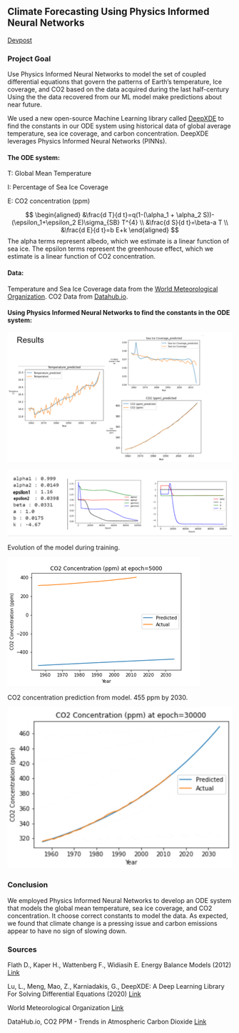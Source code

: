 
## Climate Forecasting Using Physics Informed Neural Networks

[Devpost](https://devpost.com/software/great-dynamics)
### Project Goal
Use Physics Informed Neural Networks to model the set of coupled differential equations that govern the patterns of Earth’s temperature, Ice coverage, and CO2 based on the data acquired during the last half-century
Using the the data recovered from our ML model make predictions about near future.

We used a new open-source Machine Learning library called [DeepXDE](https://deepxde.readthedocs.io/en/latest/) to find the constants in our ODE system using historical data of global average temperature, sea ice coverage, and carbon concentration. DeepXDE leverages Physics Informed Neural Networks (PINNs).

#### The ODE system:
T: Global Mean Temperature

I: Percentage of Sea Ice Coverage

E: CO2 concentration (ppm)

$$
\begin{aligned}
&\frac{d T}{d t}=q(1-(\alpha_1 + \alpha_2 S))-(\epsilon_1+\epsilon_2 E)\sigma_{SB} T^{4}
\\
&\frac{d S}{d t}=\beta-a T \\
&\frac{d E}{d t}=b E+k
\end{aligned}
$$
The alpha terms represent albedo, which we estimate is a linear function of sea ice.
The epsilon terms represent the greenhouse effect, which we estimate is a linear function of CO2 concentration.

#### Data:
Temperature and Sea Ice Coverage data from the [World Meteorological Organization](https://climexp.knmi.nl/selectfield_obs2.cgi?id=someone@somewhere). CO2 Data from [Datahub.io](https://datahub.io/core/co2-ppm).

#### Using Physics Informed Neural Networks to find the constants in the ODE system:

![Results](images/plots.png)

![Coefficients](images/results.png)

Evolution of the model during training.

![Animation](images/evolution.gif)

CO2 concentration prediction from model. 455 ppm by 2030.

![CO2](images/CO2.png)
### Conclusion
We employed Physics Informed Neural Networks to develop an ODE system that models the global mean temperature, sea ice coverage, and CO2 concentration. It choose correct constants to model the data. As expected, we found that climate change is a pressing issue and carbon emissions appear to have no sign of slowing down.

### Sources
Flath D., Kaper H., Wattenberg F., Widiasih E. Energy Balance Models (2012) [Link](http://archive.dimacs.rutgers.edu/MPE/Energy/DIMACS-EBM.pdf)

Lu, L., Meng, Mao, Z.,  Karniadakis, G., DeepXDE: A Deep Learning Library For Solving Differential Equations (2020) [Link](https://arxiv.org/pdf/1907.04502.pdf)

World Meteorological Organization [Link](https://climexp.knmi.nl/selectfield_obs2.cgi?id=someone@somewhere)

DataHub.io, CO2 PPM - Trends in Atmospheric Carbon Dioxide [Link](https://datahub.io/core/co2-ppm)
